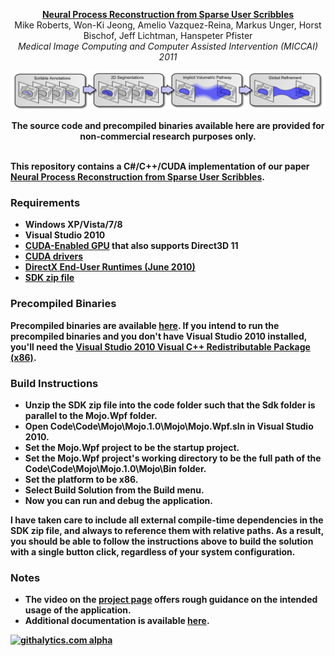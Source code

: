 <p align="center">
  <strong><a href='http://graphics.stanford.edu/~mlrobert/publications/miccai_2011/'>Neural Process Reconstruction from Sparse User Scribbles</a></strong><br>
  Mike Roberts, Won-Ki Jeong, Amelio Vazquez-Reina, Markus Unger, Horst Bischof, Jeff Lichtman, Hanspeter Pfister<br>
  <em>Medical Image Computing and Computer Assisted Intervention (MICCAI) 2011</em>
</p>

<a href='http://graphics.stanford.edu/~mlrobert/publications/hpg_2010/'>![Alt text](/Documentation/Figures/overview-row.png)</a>

<p align="center">
  <b>The source code and precompiled binaries available here are provided for non-commercial research purposes only.<b><br><br>
</p>

This repository contains a C#/C++/CUDA implementation of our paper <a href='http://graphics.stanford.edu/~mlrobert/publications/miccai_2011/'>Neural Process Reconstruction from Sparse User Scribbles</a>.

### Requirements

* Windows XP/Vista/7/8
* Visual Studio 2010
* <a href='https://developer.nvidia.com/cuda-gpus'>CUDA-Enabled GPU</a> that also supports Direct3D 11
* <a href='https://developer.nvidia.com/cuda-downloads'>CUDA drivers</a>
* <a href='http://www.microsoft.com/en-us/download/details.aspx?id=8109'>DirectX End-User Runtimes (June 2010)</a>
* <a href='http://graphics.stanford.edu/~mlrobert/github/AWorkEfficientGpuAlgorithmForLevelSetSegmentation/sdk.zip'>SDK zip file</a>

### Precompiled Binaries

Precompiled binaries are available <a href='http://graphics.stanford.edu/~mlrobert/github/NeuralProcessReconstructionFromSparseUserScribbles/Bin.zip'>here</a>. If you intend to run the precompiled binaries and you don't have Visual Studio 2010 installed, you'll need the <a href='http://www.microsoft.com/en-us/download/details.aspx?id=5555'>Visual Studio 2010 Visual C++ Redistributable Package (x86)</a>.

### Build Instructions

* Unzip the SDK zip file into the code folder such that the Sdk folder is parallel to the Mojo.Wpf folder.
* Open Code\Code\Mojo\Mojo.1.0\Mojo\Mojo.Wpf.sln in Visual Studio 2010.
* Set the Mojo.Wpf project to be the startup project.
* Set the Mojo.Wpf project's working directory to be the full path of the Code\Code\Mojo\Mojo.1.0\Mojo\Bin folder.
* Set the platform to be x86.
* Select Build Solution from the Build menu.
* Now you can run and debug the application.

I have taken care to include all external compile-time dependencies in the SDK zip file, and always to reference them with relative paths. As a result, you should be able to follow the instructions above to build the solution with a single button click, regardless of your system configuration.

### Notes

* The video on the <a href='http://graphics.stanford.edu/~mlrobert/publications/miccai_2011/'>project page</a> offers rough guidance on the intended usage of the application.
* Additional documentation is available <a href='http://graphics.stanford.edu/~mlrobert/github/NeuralProcessReconstructionFromSparseUserScribbles/Documentation.zip'>here</a>.

[![githalytics.com alpha](https://cruel-carlota.pagodabox.com/80b5bf23a6fe86d5c2c06bd1f69b2e27 "githalytics.com")](http://githalytics.com/mroberts3000/NeuralProcessReconstructionFromSparseUserScribbles)

